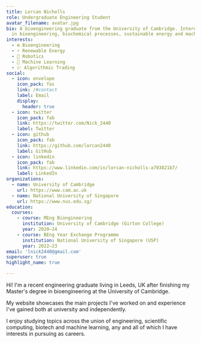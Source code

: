 ```yaml
---
title: Lorcan Nicholls
role: Undergraduate Engineering Student
avatar_filename: avatar.jpg
bio: A bioengineering graduate from the University of Cambridge. Interested
  in bioengineering, biochemical processes, sustainable energy and machine learning.
interests:
  - ⚙️ Bioengineering
  - ⚡ Renewable Energy
  - 🤖 Robotics
  - 🧠 Machine Learning
  - 💹 Algorithmic Trading
social:
  - icon: envelope
    icon_pack: fas
    link: /#contact
    label: Email
    display:
      header: true
  - icon: twitter
    icon_pack: fab
    link: https://twitter.com/Nick_2440
    label: Twitter
  - icon: github
    icon_pack: fab
    link: https://github.com/lorcan2440
    label: GitHub
  - icon: linkedin
    icon_pack: fab
    link: https://www.linkedin.com/in/lorcan-nicholls-a703821b7/
    label: LinkedIn
organizations:
  - name: University of Cambridge
    url: https://www.cam.ac.uk
  - name: National University of Singapore
    url: https://www.nus.edu.sg/
education:
  courses:
    - course: MEng Biongineering
      institution: University of Cambridge (Girton College)
      year: 2020—24
    - course: BEng Year Exchange Programme
      institution: National University of Singapore (USP)
      year: 2022—23
email: 'lnick2440@gmail.com'
superuser: true
highlight_name: true

---
```


Hi! I'm a recent engineering graduate living in Leeds, UK after finishing my Master's degree in bioengineering at the University of Cambridge. 

My website showcases the main projects I've worked on and experience I've gained both at university and independently. 

I enjoy studying topics across the union of engineering, scientific computing, biotech and machine learning, any and all of which I have interests in pursuing as careers.
